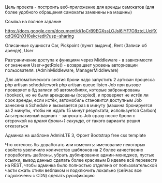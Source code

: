 Цель проекта - построить веб-приложение для аренды самокатов (для более удобного обращения самокаты заменены на машины)

Ссылка на полное задание 

https://docs.google.com/document/d/1oCrB9EGXssLOJsl6lYF7O8ztcLUcifXqdQKQhXH0ekc/edit?usp=sharing

Описанные сущности Car, Pickpoint (пункт выдачи), Rent (Записи об аренде), User

Разграничение доступа к функциям через Middleware - в зависимости от значения User->getRole() - возвращает уровень авторизации пользователя. (AdminMiddleware, ManagerMiddleware)

Для автоматического снятия брони надо запустить 2 артизан процесса
php artisan schedule:work
php artisan queue:listen
Job при вызове проверяет в бд записи об автомобилях, которые забронированы (booked), но не были арендованы (ocupied), и проверяет не истёк ли срок аренды, если истёк, автомобиль становится доступным
Job занесена в Schedule и вызывается раз в минуту (машина бронируется за 2 минуты, чтобы не ждать 15 минут результата, используется Carbon)
Альтернативный вариант - запускать Job сразу после брони с отсрочкой на *время брони+1 секунда*, от такого варианта решил отказаться

Админка на шаблоне AdminLTE 3, Фронт Bootstrap free css template

Что хотелось бы доработать или изменить:
именование некоторых свойств увеличило количество шаблонов на 2
более качественно проработать шаблоны, убрать дублирование админ-менеджер, пустые ссылки, вывод данных сделать более красивым
В идеале всё перевести на REST,  чтобы админка было полностью отделена от пользовательской части
сжать стили вебпаком и подключить локально (сейчас все подключены с CDN)
сделать русификацию
